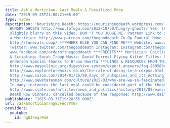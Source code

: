 ```yaml
---
title: Ask a Mortician- Last Meals & Fossilized Poop
date: "2019-09-25T21:00:21+08:00"
type: video
description: 'Nourishing Death: https://nourishingdeath.wordpress.com/ POOP EATING
  HUNGRY GHOSTS http://www.tofugu.com/2012/10/30/hungry-ghosts/ Yes, the camera was
  slightly blurry on this video. DON''T YOU JUDGE ME. Patreon Link to Support Ask
  a Mortician: http://www.patreon.com/thegooddeath Co-Op Funeral Home in Seattle:
  http://funerals.coop/ ***WHERE ELSE YOU CAN FIND ME*** Website: www.orderofthegooddeath.com
  Twitter: www.twitter.com/thegooddeath Instagram: instagram.com/thegooddeath Facebook:
  www.facebook.com/orderofthegooddeath ***CREDITS*** Mortician: Caitlin Doughty Research
  & Scripting: Sarah Troop Music: David Forrest Flying Kitten Titles: Oliver Franklin
  Anderson Special thanks to Bruno Huerta ***LINKS & RESOURCES FROM THIS VIDEO***
  http://www.mayoclinic.org/digestive-system/expert-answers/faq-20058340 http://www.drtomoconnor.com/3220/3220lect03.htm
  http://www.exploreforensics.co.uk/the-rate-of-decay-in-a-corpse.html http://www.dplylemd.com/Articles/timelydeath.html
  http://www.salon.com/2014/01/26/50_days_of_autopsies_and_its_nothing_like_tv_partner/
  http://www.newstatesman.com/culture/2015/03/why-are-we-so-fascinated-macabre-ritual-death-row-last-meal?utm_content=bufferef103&utm_medium=social&utm_source=twitter.com&utm_campaign=buffer
  In many instances the last meal could be considered part of the theatre of death:
  http://www.slate.com/articles/news_and_politics/history/2013/05/executioners_in_medieval_europe_history_of_capital_punishment.html
  Death Row Dinners, cancelled because of the response: http://www.dailymail.co.uk/news/article-2758346/Restaurant-called-Death-Row-Dinners-offering-prisoners-final-requests-evening-meal-shut-opens-wave-criticism.html'
publishdate: "2015-03-31T19:28:55.000Z"
url: /askamortician/ng8JFeqrPm8/
providers:
  youtube:
    id: ng8JFeqrPm8
---
```

